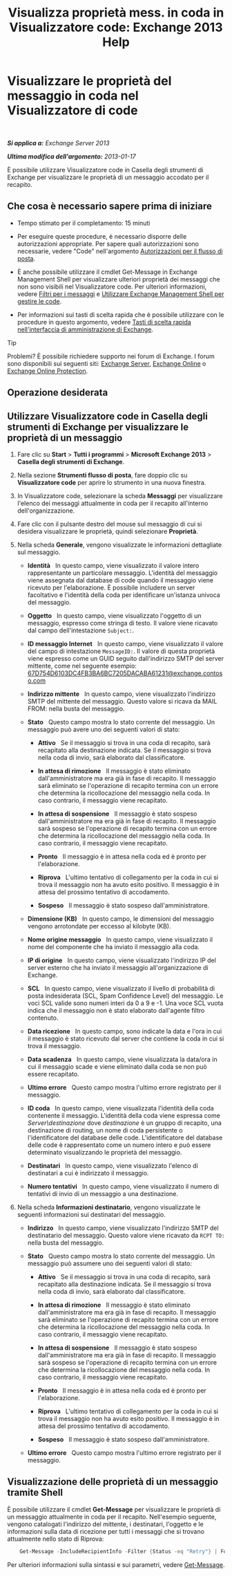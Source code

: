﻿---
title: 'Visualizza proprietà mess. in coda in Visualizzatore code: Exchange 2013 Help'
TOCTitle: Visualizzare le proprietà del messaggio in coda nel Visualizzatore di code
ms:assetid: 9d15d8b8-e061-4288-9354-df58e282fb6b
ms:mtpsurl: https://technet.microsoft.com/it-it/library/Bb123934(v=EXCHG.150)
ms:contentKeyID: 50481278
ms.date: 05/22/2018
mtps_version: v=EXCHG.150
f1_keywords:
- Microsoft.Exchange.Management.Edge.SystemManager.MessagePropertyPage
ms.translationtype: MT
---

# Visualizzare le proprietà del messaggio in coda nel Visualizzatore di code

 

_**Si applica a:** Exchange Server 2013_

_**Ultima modifica dell'argomento:** 2013-01-17_

È possibile utilizzare Visualizzatore code in Casella degli strumenti di Exchange per visualizzare le proprietà di un messaggio accodato per il recapito.

## Che cosa è necessario sapere prima di iniziare

  - Tempo stimato per il completamento: 15 minuti

  - Per eseguire queste procedure, è necessario disporre delle autorizzazioni appropriate. Per sapere quali autorizzazioni sono necessarie, vedere "Code" nell'argomento [Autorizzazioni per il flusso di posta](mail-flow-permissions-exchange-2013-help.md).

  - È anche possibile utilizzare il cmdlet Get-Message in Exchange Management Shell per visualizzare ulteriori proprietà dei messaggi che non sono visibili nel Visualizzatore code. Per ulteriori informazioni, vedere [Filtri per i messaggi](message-filters-exchange-2013-help.md) e [Utilizzare Exchange Management Shell per gestire le code](use-the-exchange-management-shell-to-manage-queues-exchange-2013-help.md).

  - Per informazioni sui tasti di scelta rapida che è possibile utilizzare con le procedure in questo argomento, vedere [Tasti di scelta rapida nell'interfaccia di amministrazione di Exchange](keyboard-shortcuts-in-the-exchange-admin-center-exchange-online-protection-help.md).


> [!TIP]
> Problemi? È possibile richiedere supporto nei forum di Exchange. I forum sono disponibili sui seguenti siti: <A href="https://go.microsoft.com/fwlink/p/?linkid=60612">Exchange Server</A>, <A href="https://go.microsoft.com/fwlink/p/?linkid=267542">Exchange Online</A> o <A href="https://go.microsoft.com/fwlink/p/?linkid=285351">Exchange Online Protection</A>.



## Operazione desiderata

## Utilizzare Visualizzatore code in Casella degli strumenti di Exchange per visualizzare le proprietà di un messaggio

1.  Fare clic su **Start** \> **Tutti i programmi** \> **Microsoft Exchange 2013** \> **Casella degli strumenti di Exchange**.

2.  Nella sezione **Strumenti flusso di posta**, fare doppio clic su **Visualizzatore code** per aprire lo strumento in una nuova finestra.

3.  In Visualizzatore code, selezionare la scheda **Messaggi** per visualizzare l'elenco dei messaggi attualmente in coda per il recapito all'interno dell'organizzazione.

4.  Fare clic con il pulsante destro del mouse sul messaggio di cui si desidera visualizzare le proprietà, quindi selezionare **Proprietà**.

5.  Nella scheda **Generale**, vengono visualizzate le informazioni dettagliate sul messaggio.
    
      - **Identità**   In questo campo, viene visualizzato il valore intero rappresentante un particolare messaggio. L'identità del messaggio viene assegnata dal database di code quando il messaggio viene ricevuto per l'elaborazione. È possibile includere un server facoltativo e l'identità della coda per identificare un'istanza univoca del messaggio.
    
      - **Oggetto**   In questo campo, viene visualizzato l'oggetto di un messaggio, espresso come stringa di testo. Il valore viene ricavato dal campo dell'intestazione `Subject:`.
    
      - **ID messaggio Internet**   In questo campo, viene visualizzato il valore del campo di intestazione `MessageID:`. Il valore di questa proprietà viene espresso come un GUID seguito dall'indirizzo SMTP del server mittente, come nel seguente esempio: 67D754D6103DC4FB3BA6BC7205DACABA61231@exchange.contoso.com
    
      - **Indirizzo mittente**   In questo campo, viene visualizzato l'indirizzo SMTP del mittente del messaggio. Questo valore si ricava da MAIL FROM: nella busta del messaggio.
    
      - **Stato**   Questo campo mostra lo stato corrente del messaggio. Un messaggio può avere uno dei seguenti valori di stato:
        
          - **Attivo**   Se il messaggio si trova in una coda di recapito, sarà recapitato alla destinazione indicata. Se il messaggio si trova nella coda di invio, sarà elaborato dal classificatore.
        
          - **In attesa di rimozione**   Il messaggio è stato eliminato dall'amministratore ma era già in fase di recapito. Il messaggio sarà eliminato se l'operazione di recapito termina con un errore che determina la ricollocazione del messaggio nella coda. In caso contrario, il messaggio viene recapitato.
        
          - **In attesa di sospensione**   Il messaggio è stato sospeso dall'amministratore ma era già in fase di recapito. Il messaggio sarà sospeso se l'operazione di recapito termina con un errore che determina la ricollocazione del messaggio nella coda. In caso contrario, il messaggio viene recapitato.
        
          - **Pronto**   Il messaggio è in attesa nella coda ed è pronto per l'elaborazione.
        
          - **Riprova**   L'ultimo tentativo di collegamento per la coda in cui si trova il messaggio non ha avuto esito positivo. Il messaggio è in attesa del prossimo tentativo di accodamento.
        
          - **Sospeso**   Il messaggio è stato sospeso dall'amministratore.
    
      - **Dimensione (KB)**   In questo campo, le dimensioni del messaggio vengono arrotondate per eccesso al kilobyte (KB).
    
      - **Nome origine messaggio**   In questo campo, viene visualizzato il nome del componente che ha inviato il messaggio alla coda.
    
      - **IP di origine**   In questo campo, viene visualizzato l'indirizzo IP del server esterno che ha inviato il messaggio all'organizzazione di Exchange.
    
      - **SCL**   In questo campo, viene visualizzato il livello di probabilità di posta indesiderata (SCL, Spam Confidence Level) del messaggio. Le voci SCL valide sono numeri interi da 0 a 9 e -1. Una voce SCL vuota indica che il messaggio non è stato elaborato dall'agente filtro contenuto.
    
      - **Data ricezione**   In questo campo, sono indicate la data e l'ora in cui il messaggio è stato ricevuto dal server che contiene la coda in cui si trova il messaggio.
    
      - **Data scadenza**   In questo campo, viene visualizzata la data/ora in cui il messaggio scade e viene eliminato dalla coda se non può essere recapitato.
    
      - **Ultimo errore**   Questo campo mostra l'ultimo errore registrato per il messaggio.
    
      - **ID coda**   In questo campo, viene visualizzata l'identità della coda contenente il messaggio. L'identità della coda viene espressa come *Server\\destinazione* dove *destinazione* è un gruppo di recapito, una destinazione di routing, un nome di coda persistente o l'identificatore del database delle code. L'identificatore del database delle code è rappresentato come un numero intero e può essere determinato visualizzando le proprietà del messaggio.
    
      - **Destinatari**   In questo campo, viene visualizzato l'elenco di destinatari a cui è indirizzato il messaggio.
    
      - **Numero tentativi**   In questo campo, viene visualizzato il numero di tentativi di invio di un messaggio a una destinazione.

6.      
    Nella scheda **Informazioni destinatario**, vengono visualizzate le seguenti informazioni sui destinatari del messaggio.
    
      - **Indirizzo**   In questo campo, viene visualizzato l'indirizzo SMTP del destinatario del messaggio. Questo valore viene ricavato da `RCPT TO:` nella busta del messaggio.
    
      - **Stato**   Questo campo mostra lo stato corrente del messaggio. Un messaggio può assumere uno dei seguenti valori di stato:
        
          - **Attivo**   Se il messaggio si trova in una coda di recapito, sarà recapitato alla destinazione indicata. Se il messaggio si trova nella coda di invio, sarà elaborato dal classificatore.
        
          - **In attesa di rimozione**   Il messaggio è stato eliminato dall'amministratore ma era già in fase di recapito. Il messaggio sarà eliminato se l'operazione di recapito termina con un errore che determina la ricollocazione del messaggio nella coda. In caso contrario, il messaggio viene recapitato.
        
          - **In attesa di sospensione**   Il messaggio è stato sospeso dall'amministratore ma era già in fase di recapito. Il messaggio sarà sospeso se l'operazione di recapito termina con un errore che determina la ricollocazione del messaggio nella coda. In caso contrario, il messaggio viene recapitato.
        
          - **Pronto**   Il messaggio è in attesa nella coda ed è pronto per l'elaborazione.
        
          - **Riprova**   L'ultimo tentativo di collegamento per la coda in cui si trova il messaggio non ha avuto esito positivo. Il messaggio è in attesa del prossimo tentativo di accodamento.
        
          - **Sospeso**   Il messaggio è stato sospeso dall'amministratore.
    
      - **Ultimo errore**   Questo campo mostra l'ultimo errore registrato per il messaggio.

## Visualizzazione delle proprietà di un messaggio tramite Shell

È possibile utilizzare il cmdlet **Get-Message** per visualizzare le proprietà di un messaggio attualmente in coda per il recapito. Nell'esempio seguente, vengono catalogati l'indirizzo del mittente, i destinatari, l'oggetto e le informazioni sulla data di ricezione per tutti i messaggi che si trovano attualmente nello stato di Riprova:

```powershell
    Get-Message -IncludeRecipientInfo -Filter {Status -eq "Retry"} | Format-Table FromAddress,Recipients,Subject,DateReceived
```

Per ulteriori informazioni sulla sintassi e sui parametri, vedere [Get-Message](https://technet.microsoft.com/it-it/library/bb124738\(v=exchg.150\)).


